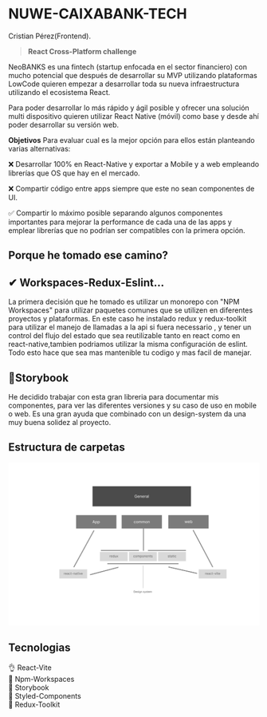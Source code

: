 # NUWE-CAIXABANK-TECH

Cristian Pérez(Frontend). 

> **React Cross-Platform challenge** 

NeoBANKS es una fintech (startup enfocada en el sector financiero) con mucho potencial que después de desarrollar su MVP utilizando plataformas LowCode quieren empezar a desarrollar toda su nueva infraestructura utilizando el ecosistema React.

Para poder desarrollar lo más rápido y ágil posible y ofrecer una solución multi dispositivo quieren utilizar React Native (móvil) como base y desde ahí poder desarrollar su versión web.

**Objetivos** 
Para evaluar cual es la mejor opción para ellos están planteando varias alternativas:

❌ Desarrollar 100% en React-Native y exportar a Mobile y a web empleando librerías que OS que hay en el mercado.

❌ Compartir código entre apps siempre que este no sean componentes de UI.

✅ Compartir lo máximo posible separando algunos componentes importantes para mejorar la performance de cada una de las apps y emplear librerías que no podrían ser compatibles con la primera opción.

## Porque he tomado ese camino? 

## ✔ Workspaces-Redux-Eslint...

La primera decisión que he tomado es utilizar un monorepo con "NPM Workspaces" para utilizar paquetes comunes que se utilizen en diferentes proyectos y plataformas.
En este caso he instalado redux y redux-toolkit para utilizar el manejo de llamadas a la api si fuera necessario , y tener un control del flujo del estado que sea reutilizable tanto en react como en react-native,tambien podriamos utilizar la misma configuración de eslint. 
Todo esto hace que sea mas mantenible tu codigo y mas facil de manejar.

## 📕Storybook
He decidido trabajar con esta gran libreria para documentar mis componentes, para ver las diferentes versiones y su caso de uso en mobile o web.
Es una gran ayuda que combinado con un design-system da una muy buena solidez al proyecto.

## Estructura de carpetas
![](/common/static/structure.png)



## Tecnologias
👌 React-Vite<br>
🧾 Npm-Workspaces<br>
📕 Storybook<br>
🎨 Styled-Components<br>
📎  Redux-Toolkit


